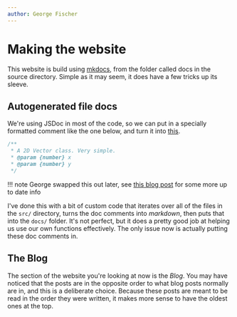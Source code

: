 ```yaml
---
author: George Fischer
---
```

# Making the website
This website is build using [mkdocs], from the folder called docs in the source directory. Simple as it may seem, it does have a few tricks up its sleeve.

## Autogenerated file docs

We're using JSDoc in most of the code, so we can put in a specially formatted comment like the one below, and turn it into [this](/source/primitives.js/).
```javascript
/**
 * A 2D Vector class. Very simple.
 * @param {number} x 
 * @param {number} y 
 */
```

!!! note
    George swapped this out later, see [this blog post](/blog/2019-06-20-typuscuriptu/) for some more up to date info

I've done this with a bit of custom code that iterates over all of the files in the `src/` directory, turns the doc comments into
*markdown*, then puts that into the `docs/` folder. It's not perfect, but it does a pretty good job at helping us use our own functions
effectively. The only issue now is actually putting these doc comments in.

## The Blog
The section of the website you're looking at now is the *Blog*. You may have noticed that the posts are in the opposite order to 
what blog posts normally are in, and this is a deliberate choice. Because these posts are meant to be read in the order they were written,
it makes more sense to have the oldest ones at the top.


[mkdocs]: https://mkdocs.org